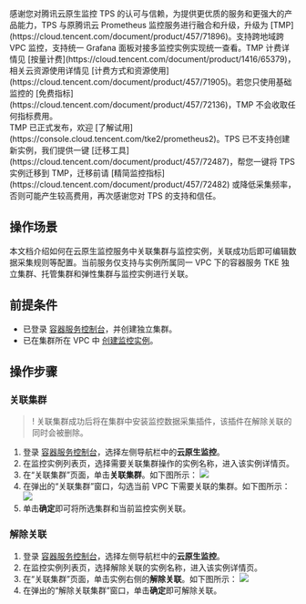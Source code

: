 <dx-alert infotype="alarm" title="温馨提示">
感谢您对腾讯云原生监控 TPS 的认可与信赖，为提供更优质的服务和更强大的产品能力，TPS 与原腾讯云 Prometheus 监控服务进行融合和升级，升级为 [TMP](https://cloud.tencent.com/document/product/457/71896)。支持跨地域跨 VPC 监控，支持统一 Grafana 面板对接多监控实例实现统一查看。TMP 计费详情见 [按量计费](https://cloud.tencent.com/document/product/1416/65379)，相关云资源使用详情见 [计费方式和资源使用](https://cloud.tencent.com/document/product/457/71905)。若您只使用基础监控的 [免费指标](https://cloud.tencent.com/document/product/457/72136)，TMP 不会收取任何指标费用。<br>
TMP 已正式发布，欢迎 [了解试用](https://console.cloud.tencent.com/tke2/prometheus2)。TPS 已不支持创建新实例，我们提供一键 [迁移工具](https://cloud.tencent.com/document/product/457/72487)，帮您一键将 TPS 实例迁移到 TMP，迁移前请 [精简监控指标](https://cloud.tencent.com/document/product/457/72482) 或降低采集频率，否则可能产生较高费用，再次感谢您对 TPS 的支持和信任。
</dx-alert>


## 操作场景

本文档介绍如何在云原生监控服务中关联集群与监控实例，关联成功后即可编辑数据采集规则等配置。当前服务仅支持与实例所属同一 VPC 下的容器服务 TKE 独立集群、托管集群和弹性集群与监控实例进行关联。

## 前提条件
- 已登录 [容器服务控制台](https://console.cloud.tencent.com/tke2)，并创建独立集群。
- 已在集群所在 VPC 中 [创建监控实例](https://cloud.tencent.com/document/product/457/49889#.E5.88.9B.E5.BB.BA.E7.9B.91.E6.8E.A7.E5.AE.9E.E4.BE.8B)。

## 操作步骤

### 关联集群
>! 关联集群成功后将在集群中安装监控数据采集插件，该插件在解除关联的同时会被删除。
>
1. 登录 [容器服务控制台](https://console.cloud.tencent.com/tke2)，选择左侧导航栏中的**云原生监控**。
2. 在监控实例列表页，选择需要关联集群操作的实例名称，进入该实例详情页。
3. 在“关联集群”页面，单击**关联集群**。如下图所示：
![](https://main.qcloudimg.com/raw/2a0ab1e37bd61b69052d3c796380318d.png)
4. 在弹出的“关联集群”窗口，勾选当前 VPC 下需要关联的集群。如下图所示：
![](https://main.qcloudimg.com/raw/72f1b6d72c850261ef29f20710498c5e.png)
5. 单击**确定**即可将所选集群和当前监控实例关联。





### 解除关联

1. 登录 [容器服务控制台](https://console.cloud.tencent.com/tke2)，选择左侧导航栏中的**云原生监控**。
2. 在监控实例列表页，选择解除关联的实例名称，进入该实例详情页。
3. 在“关联集群”页面，单击实例右侧的**解除关联**。如下图所示：
![](https://main.qcloudimg.com/raw/7804539eb62d690fa7c193babc8755ea.png)
4. 在弹出的“解除关联集群”窗口，单击**确定**即可解除关联。



